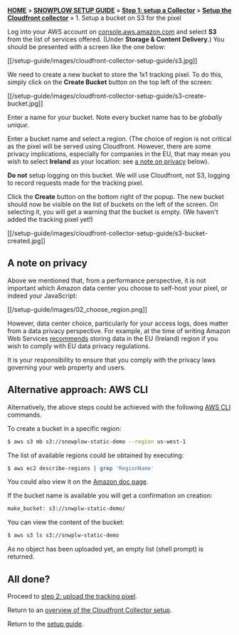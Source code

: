 [**HOME**](Home) » [**SNOWPLOW SETUP GUIDE**](Setting-up-Snowplow) » [**Step 1: setup a Collector**](Setting-up-a-collector) » [**Setup the Cloudfront collector**](Setting-up-the-Cloudfront-collector) » 1. Setup a bucket on S3 for the pixel

Log into your AWS account on [console.aws.amazon.com](https://console.aws.amazon.com) and select **S3** from the list of services offered. (Under **Storage & Content Delivery**.) You should be presented with a screen like the one below:

[[/setup-guide/images/cloudfront-collector-setup-guide/s3.jpg]]

We need to create a new bucket to store the 1x1 tracking pixel. To do this, simply click on the **Create Bucket** button on the top left of the screen:

[[/setup-guide/images/cloudfront-collector-setup-guide/s3-create-bucket.jpg]]

Enter a name for your bucket. Note every bucket name has to be *globally unique*.

Enter a bucket name and select a region. (The choice of region is not critical as the pixel will be served using Cloudfront. However, there are some privacy implications, especially for companies in the EU, that may mean you wish to select **Ireland** as your location: see [a note on privacy](#privacy) below).

**Do not** setup logging on this bucket. We will use Cloudfront, not S3, logging to record requests made for the tracking pixel.

Click the **Create** button on the bottom right of the popup. The new bucket should now be visible on the list of buckets on the left of the screen. On selecting it, you will get a warning that the bucket is empty. (We haven't added the tracking pixel yet!)

[[/setup-guide/images/cloudfront-collector-setup-guide/s3-bucket-created.jpg]]

<a name="privacy" />

## A note on privacy

Above we mentioned that, from a performance perspective, it is not important which Amazon data center you choose to self-host your pixel, or indeed your JavaScript:

[[/setup-guide/images/02_choose_region.png]]

However, data center choice, particularly for your access logs, does matter from a data privacy perspective. For example, at the time of writing Amazon Web Services [recommends](http://aws.amazon.com/s3/faqs/#Can_I_comply_with_EU_data_privacy_regulations_using_Amazon_S3) storing data in the EU (Ireland) region if you wish to comply with EU data privacy regulations.

It is your responsibility to ensure that you comply with the privacy laws governing your web property and users.

## Alternative approach: AWS CLI

Alternatively, the above steps could be achieved with the following [AWS CLI](https://aws.amazon.com/cli/) commands.

To create a bucket in a specific region:

```sh
$ aws s3 mb s3://snowplow-static-demo --region us-west-1
```

The list of available regions could be obtained by executing:

```sh
$ aws ec2 describe-regions | grep 'RegionName'
``` 

You could also view it on the [Amazon doc page](http://docs.aws.amazon.com/general/latest/gr/rande.html#s3_region).

If the bucket name is available you will get a confirmation on creation:

```sh
make_bucket: s3://snwplw-static-demo/
```

You can view the content of the bucket:

```sh
$ aws s3 ls s3://snwplw-static-demo
```

As no object has been uploaded yet, an empty list (shell prompt) is returned.

## All done?

Proceed to [step 2: upload the tracking pixel](2-upload-the-tracking-pixel).

Return to an [overview of the Cloudfront Collector setup](Setting-up-the-Cloudfront-collector).

Return to the [setup guide](setting-up-Snowplow).